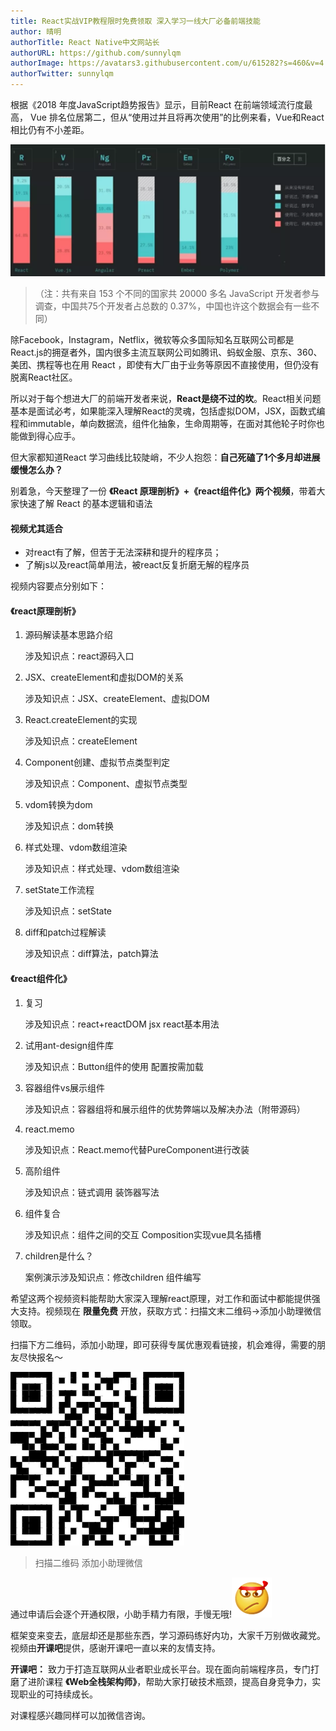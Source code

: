```yaml
---
title: React实战VIP教程限时免费领取 深入学习一线大厂必备前端技能
author: 晴明
authorTitle: React Native中文网站长
authorURL: https://github.com/sunnylqm
authorImage: https://avatars3.githubusercontent.com/u/615282?s=460&v=4
authorTwitter: sunnylqm
---
```


根据《2018 年度JavaScript趋势报告》显示，目前React 在前端领域流行度最高， Vue 排名位居第二，但从“使用过并且将再次使用”的比例来看，Vue和React相比仍有不小差距。

![](assets/2018-js-trending-chart.png) 

> （注：共有来自 153 个不同的国家共 20000 多名 JavaScript 开发者参与调查，中国共75个开发者占总数的 0.37%，中国也许这个数据会有一些不同）

除Facebook，Instagram，Netflix，微软等众多国际知名互联网公司都是React.js的拥趸者外，国内很多主流互联网公司如腾讯、蚂蚁金服、京东、360、美团、携程等也在用 React ，即使有大厂由于业务等原因不直接使用，但仍没有脱离React社区。

所以对于每个想进大厂的前端开发者来说，**React是绕不过的坎**。React相关问题基本是面试必考，如果能深入理解React的灵魂，包括虚拟DOM，JSX，函数式编程和immutable，单向数据流，组件化抽象，生命周期等，在面对其他轮子时你也能做到得心应手。


但大家都知道React 学习曲线比较陡峭，不少人抱怨：**自己死磕了1个多月却进展缓慢怎么办？**

别着急，今天整理了一份 **《React 原理剖析》+《react组件化》两个视频**，带着大家快速了解 React 的基本逻辑和语法

#### 视频尤其适合

* 对react有了解，但苦于无法深耕和提升的程序员；
* 了解js以及react简单用法，被react反复折磨无解的程序员

视频内容要点分别如下：

#### 《react原理剖析》

1. 源码解读基本思路介绍

    涉及知识点：react源码入口

2. JSX、createElement和虚拟DOM的关系

    涉及知识点：JSX、createElement、虚拟DOM

3. React.createElement的实现

    涉及知识点：createElement

4. Component创建、虚拟节点类型判定

    涉及知识点：Component、虚拟节点类型

5. vdom转换为dom

    涉及知识点：dom转换

6. 样式处理、vdom数组渲染

    涉及知识点：样式处理、vdom数组渲染

7. setState工作流程

    涉及知识点：setState

8. diff和patch过程解读

    涉及知识点：diff算法，patch算法

#### 《react组件化》

1. 复习

    涉及知识点：react+reactDOM jsx react基本用法

2. 试用ant-design组件库

    涉及知识点：Button组件的使用 配置按需加载

3. 容器组件vs展示组件

    涉及知识点：容器组将和展示组件的优势弊端以及解决办法（附带源码）

4. react.memo

    涉及知识点：React.memo代替PureComponent进行改装

5. 高阶组件

    涉及知识点：链式调用 装饰器写法

6. 组件复合

    涉及知识点：组件之间的交互 Composition实现vue具名插槽

7. children是什么？

    案例演示涉及知识点：修改children 组件编写

希望这两个视频资料能帮助大家深入理解react原理，对工作和面试中都能提供强大支持。视频现在 **限量免费** 开放，获取方式：扫描文末二维码→添加小助理微信领取。

扫描下方二维码，添加小助理，即可获得专属优惠观看链接，机会难得，需要的朋友尽快报名～

![](assets/kaikeba-wechat-qrcode.png) 

> 扫描二维码    添加小助理微信

通过申请后会逐个开通权限，小助手精力有限，手慢无哦!![](assets/smiley.png) 

框架变来变去，底层却还是那些东西，学习源码练好内功，大家千万别做收藏党。视频由**开课吧**提供，感谢开课吧一直以来的友情支持。

**开课吧：** 致力于打造互联网从业者职业成长平台。现在面向前端程序员，专门打磨了进阶课程 **《Web全栈架构师》**，帮助大家打破技术瓶颈，提高自身竞争力，实现职业的可持续成长。

对课程感兴趣同样可以加微信咨询。